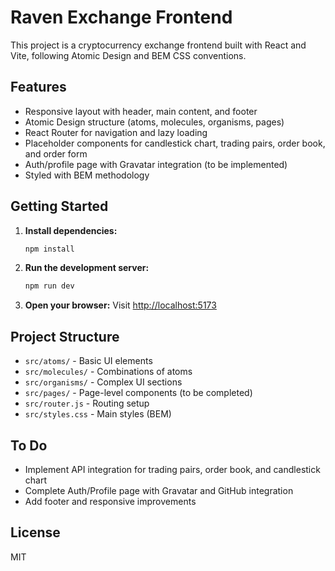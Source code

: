 # Raven Exchange Frontend

This project is a cryptocurrency exchange frontend built with React and Vite, following Atomic Design and BEM CSS conventions.

## Features
- Responsive layout with header, main content, and footer
- Atomic Design structure (atoms, molecules, organisms, pages)
- React Router for navigation and lazy loading
- Placeholder components for candlestick chart, trading pairs, order book, and order form
- Auth/profile page with Gravatar integration (to be implemented)
- Styled with BEM methodology

## Getting Started

1. **Install dependencies:**
   ```powershell
   npm install
   ```
2. **Run the development server:**
   ```powershell
   npm run dev
   ```
3. **Open your browser:**
   Visit [http://localhost:5173](http://localhost:5173)

## Project Structure
- `src/atoms/` - Basic UI elements
- `src/molecules/` - Combinations of atoms
- `src/organisms/` - Complex UI sections
- `src/pages/` - Page-level components (to be completed)
- `src/router.js` - Routing setup
- `src/styles.css` - Main styles (BEM)

## To Do
- Implement API integration for trading pairs, order book, and candlestick chart
- Complete Auth/Profile page with Gravatar and GitHub integration
- Add footer and responsive improvements

## License
MIT
